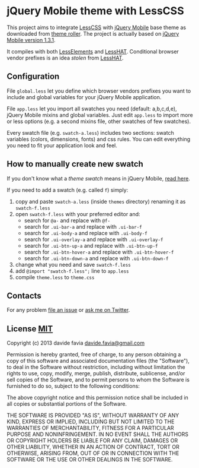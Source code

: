 jQuery Mobile theme with LessCSS
================================

This project aims to integrate [LessCSS](http://lesscss.org/ "LESS « The Dynamic Stylesheet language") with [jQuery Mobile](http://jquerymobile.com/ "jQuery Mobile") base theme as downloaded from [theme roller](http://jquerymobile.com/themeroller/ "jQuery Mobile theme rolller"). The project is actually based on [jQuery Mobile version 1.3.1](http://jquerymobile.com/blog/2013/04/10/announcing-jquery-mobile-1-3-1/ "jQuery Mobile version 1.3.1").

It compiles with both [LessElements](http://lesselements.com/ "LessElements") and [LessHAT](http://lesshat.com/ "LessHAT"). Conditional browser vendor prefixes is an idea _stolen_ from [LessHAT](http://lesshat.com/ "LessHAT").

Configuration
-------------
File <code>global.less</code> let you define which browser vendors prefixes you want to include and global variables for your jQuery Mobile application.

File <code>app.less</code> let you import all swatches you need (default: a,b,c,d,e), jQuery Mobile mixins and global variables. Just edit <code>app.less</code>
to import more or less options (e.g. a second mixins file, other swatches of few swatches).

Every swatch file (e.g. <code>swatch-a.less</code>) includes two sections: swatch variables (colors, dimensions, fonts) and css rules. You can edit everything you need to fit your application look and feel.

How to manually create new swatch
---------------------------------
If you don't know what a _theme swatch_ means in jQuery Mobile, [read here](http://view.jquerymobile.com/1.3.1/dist/demos/#Theming "jQuery Mobile docs: theming").

If you need to add a swatch (e.g. called <code>f</code>) simply:

1. copy and paste <code>swatch-a.less</code> (inside <code>themes</code> directory) renaming it as <code>swatch-f.less</code>
2. open <code>swatch-f.less</code> with your preferred editor and:
	* search for <code>@a-</code> and replace with <code>@f-</code>
	* search for <code>.ui-bar-a</code> and replace with <code>.ui-bar-f</code>
	* search for <code>.ui-body-a</code> and replace with <code>.ui-body-f</code>
	* search for <code>.ui-overlay-a</code> and replace with <code>.ui-overlay-f</code>
	* search for <code>.ui-btn-up-a</code> and replace with <code>.ui-btn-up-f</code>
	* search for <code>.ui-btn-hover-a</code> and replace with <code>.ui-btn-hover-f</code>
	* search for <code>.ui-btn-down-a</code> and replace with <code>.ui-btn-down-f</code>
3. change what you need and save <code>swatch-f.less</code>
4. add <code>@import "swatch-f.less";</code> line to <code>app.less</code>
5. compile <code>theme.less</code> to <code>theme.css</code>

Contacts
--------
For any problem [file an issue](https://github.com/davidefavia/jquery-mobile-theme-lesscss/issues "jQuery Mobile theme LessCSS issues") or [ask me on Twitter](https://twitter.com/_davide "@_davide").

License [MIT](http://opensource.org/licenses/MIT "MIT license @opensource.org")
-------------------------------------------------------------------------------
Copyright (c) 2013 davide favia <davide.favia@gmail.com>

Permission is hereby granted, free of charge, to any person obtaining a copy of this software and associated documentation files (the "Software"), to deal in the Software without restriction, including without limitation the rights to use, copy, modify, merge, publish, distribute, sublicense, and/or sell copies of the Software, and to permit persons to whom the Software is furnished to do so, subject to the following conditions:

The above copyright notice and this permission notice shall be included in all copies or substantial portions of the Software.

THE SOFTWARE IS PROVIDED "AS IS", WITHOUT WARRANTY OF ANY KIND, EXPRESS OR IMPLIED, INCLUDING BUT NOT LIMITED TO THE WARRANTIES OF MERCHANTABILITY, FITNESS FOR A PARTICULAR PURPOSE AND NONINFRINGEMENT. IN NO EVENT SHALL THE AUTHORS OR COPYRIGHT HOLDERS BE LIABLE FOR ANY CLAIM, DAMAGES OR OTHER LIABILITY, WHETHER IN AN ACTION OF CONTRACT, TORT OR OTHERWISE, ARISING FROM, OUT OF OR IN CONNECTION WITH THE SOFTWARE OR THE USE OR OTHER DEALINGS IN THE SOFTWARE.
